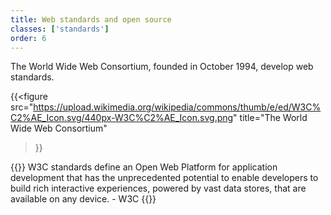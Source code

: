 ```yaml
---
title: Web standards and open source
classes: ['standards']
order: 6
---
```


The World Wide Web Consortium, founded in October 1994, develop web standards.

{{<figure src="https://upload.wikimedia.org/wikipedia/commons/thumb/e/ed/W3C%C2%AE_Icon.svg/440px-W3C%C2%AE_Icon.svg.png"
title="The World Wide Web Consortium"
>}}

{{<bquote cite="https://www.w3.org/standards/">}}
W3C standards define an Open Web Platform for application development that has the unprecedented potential to enable developers to build rich interactive experiences, powered by vast data stores, that are available on any device. - W3C
{{</bquote>}}

